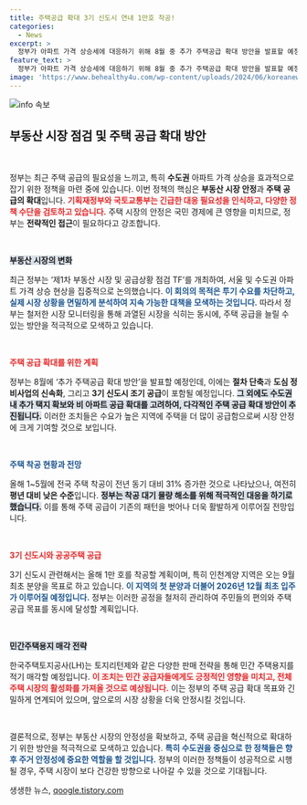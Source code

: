 ```yaml
---
title: 주택공급 확대 3기 신도시 연내 1만호 착공!
categories:
  - News
excerpt: >
  정부가 아파트 가격 상승세에 대응하기 위해 8월 중 추가 주택공급 확대 방안을 발표할 예정입니다. 도심 정비사업 신속화와 3기 신도시 조기 공급을 통해 주택 공급을 획기적으로 늘릴 계획입니다. 관심이 집중되는 이번 발표 내용을 놓치지 마세요!
feature_text: >
  정부가 아파트 가격 상승세에 대응하기 위해 8월 중 추가 주택공급 확대 방안을 발표할 예정입니다. 도심 정비사업 신속화와 3기 신도시 조기 공급을 통해 주택 공급을 획기적으로 늘릴 계획입니다. 관심이 집중되는 이번 발표 내용을 놓치지 마세요!
image: 'https://www.behealthy4u.com/wp-content/uploads/2024/06/koreanews.jpg'
---
```


<p><img src="https://www.behealthy4u.com/wp-content/uploads/2024/06/koreanews.jpg" alt="info 속보" /></p>

<h2 data-ke-size="size26">부동산 시장 점검 및 주택 공급 확대 방안</h2>

<p data-ke-size="size16">&nbsp;</p>

<p>정부는 최근 주택 공급의 필요성을 느끼고, 특히 <strong>수도권</strong> 아파트 가격 상승을 효과적으로 잡기 위한 정책을 마련 중에 있습니다. 이번 정책의 핵심은 <strong>부동산 시장 안정</strong>과 <strong>주택 공급의 확대</strong>입니다. <b><span style="color: #ee2323;">기획재정부와 국토교통부는 긴급한 대응 필요성을 인식하고, 다양한 정책 수단을 검토하고 있습니다.</span></b> 주택 시장의 안정은 국민 경제에 큰 영향을 미치므로, 정부는 <strong>전략적인 접근</strong>이 필요하다고 강조합니다.</p>

<p data-ke-size="size16">&nbsp;</p>

<p><b><span style="background-color: #21538527;">부동산 시장의 변화</span></b></p>

<p>최근 정부는 ‘제1차 부동산 시장 및 공급상황 점검 TF’를 개최하여, 서울 및 수도권 아파트 가격 상승 현상을 집중적으로 논의했습니다. <b><span style="color: #1a5490;">이 회의의 목적은 투기 수요를 차단하고, 실제 시장 상황을 면밀하게 분석하여 지속 가능한 대책을 모색하는 것입니다.</span></b> 따라서 정부는 철저한 시장 모니터링을 통해 과열된 시장을 식히는 동시에, 주택 공급을 늘릴 수 있는 방안을 적극적으로 모색하고 있습니다.</p>

<p data-ke-size="size16">&nbsp;</p>

<p><b><span style="color: #ee2323;">주택 공급 확대를 위한 계획</span></b></p>

<p>정부는 8월에 ‘추가 주택공급 확대 방안’을 발표할 예정인데, 이에는 <strong>절차 단축</strong>과 <strong>도심 정비사업의 신속화</strong>, 그리고 <strong>3기 신도시 조기 공급</strong>이 포함될 예정입니다. <b><span style="background-color: #21538527;">그 외에도 수도권 내 추가 택지 확보와 비 아파트 공급 확대를 고려하여, 다각적인 주택 공급 확대 방안이 추진됩니다.</span></b> 이러한 조치들은 수요가 높은 지역에 주택을 더 많이 공급함으로써 시장 안정에 크게 기여할 것으로 보입니다.</p>

<p data-ke-size="size16">&nbsp;</p>

<p><b><span style="color: #1a5490;">주택 착공 현황과 전망</span></b></p>

<p>올해 1~5월에 전국 주택 착공이 전년 동기 대비 31% 증가한 것으로 나타났으나, 여전히 <strong>평년 대비 낮은 수준</strong>입니다. <b><span style="background-color: #21538527;">정부는 착공 대기 물량 해소를 위해 적극적인 대응을 하기로 했습니다.</span></b> 이를 통해 주택 공급이 기존의 패턴을 벗어나 더욱 활발하게 이루어질 전망입니다.</p>

<p data-ke-size="size16">&nbsp;</p>

<p><b><span style="color: #ee2323;">3기 신도시와 공공주택 공급</span></b></p>

<p>3기 신도시 관련해서는 올해 1만 호를 착공할 계획이며, 특히 인천계양 지역은 오는 9월 최초 분양을 목표로 하고 있습니다. <b><span style="color: #1a5490;">이 지역의 첫 분양과 더불어 2026년 12월 최초 입주가 이루어질 예정입니다.</span></b> 정부는 이러한 공정을 철저히 관리하여 주민들의 편의와 주택 공급 목표를 동시에 달성할 계획입니다.</p>

<p data-ke-size="size16">&nbsp;</p>

<p><b><span style="background-color: #21538527;">민간주택용지 매각 전략</span></b></p>

<p>한국주택토지공사(LH)는 토지리턴제와 같은 다양한 판매 전략을 통해 민간 주택용지를 적기 매각할 예정입니다. <b><span style="color: #ee2323;">이 조치는 민간 공급자들에게도 긍정적인 영향을 미치고, 전체 주택 시장의 활성화를 가져올 것으로 예상됩니다.</span></b> 이는 정부의 주택 공급 확대 목표와 긴밀하게 연계되어 있으며, 앞으로의 시장 상황을 더욱 안정시킬 것입니다.</p>

<p data-ke-size="size16"><br></p>

<p>결론적으로, 정부는 부동산 시장의 안정성을 확보하고, 주택 공급을 혁신적으로 확대하기 위한 방안을 적극적으로 모색하고 있습니다. <b><span style="color: #1a5490;">특히 수도권을 중심으로 한 정책들은 향후 주거 안정성에 중요한 역할을 할 것입니다.</span></b> 정부의 이러한 정책들이 성공적으로 시행될 경우, 주택 시장이 보다 건강한 방향으로 나아갈 수 있을 것으로 기대됩니다.</p>
생생한 뉴스, <a href="https://qoogle.tistory.com" rel="dofollow">qoogle.tistory.com</a>


